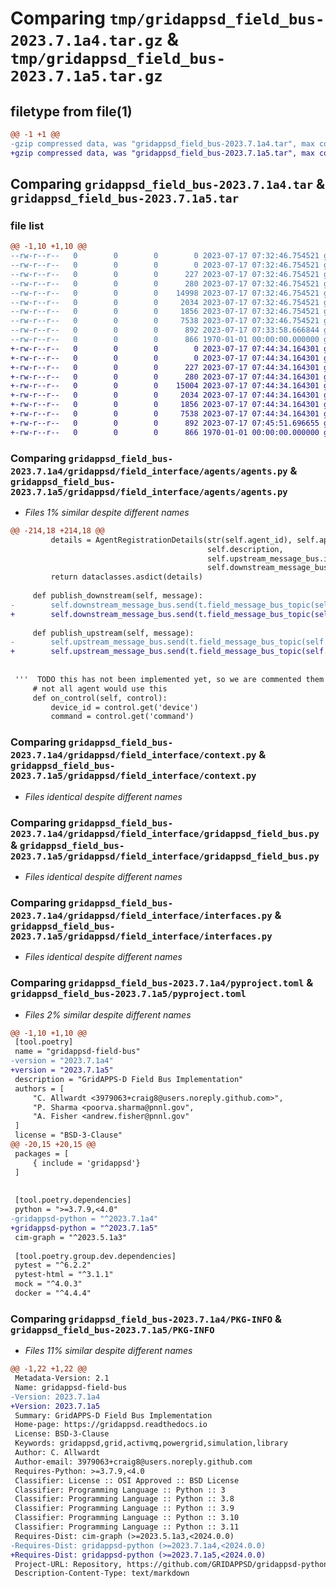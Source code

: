 # Comparing `tmp/gridappsd_field_bus-2023.7.1a4.tar.gz` & `tmp/gridappsd_field_bus-2023.7.1a5.tar.gz`

## filetype from file(1)

```diff
@@ -1 +1 @@
-gzip compressed data, was "gridappsd_field_bus-2023.7.1a4.tar", max compression
+gzip compressed data, was "gridappsd_field_bus-2023.7.1a5.tar", max compression
```

## Comparing `gridappsd_field_bus-2023.7.1a4.tar` & `gridappsd_field_bus-2023.7.1a5.tar`

### file list

```diff
@@ -1,10 +1,10 @@
--rw-r--r--   0        0        0        0 2023-07-17 07:32:46.754521 gridappsd_field_bus-2023.7.1a4/README.md
--rw-r--r--   0        0        0        0 2023-07-17 07:32:46.754521 gridappsd_field_bus-2023.7.1a4/gridappsd/__no_init__here
--rw-r--r--   0        0        0      227 2023-07-17 07:32:46.754521 gridappsd_field_bus-2023.7.1a4/gridappsd/field_interface/__init__.py
--rw-r--r--   0        0        0      280 2023-07-17 07:32:46.754521 gridappsd_field_bus-2023.7.1a4/gridappsd/field_interface/agents/__init__.py
--rw-r--r--   0        0        0    14998 2023-07-17 07:32:46.754521 gridappsd_field_bus-2023.7.1a4/gridappsd/field_interface/agents/agents.py
--rw-r--r--   0        0        0     2034 2023-07-17 07:32:46.754521 gridappsd_field_bus-2023.7.1a4/gridappsd/field_interface/context.py
--rw-r--r--   0        0        0     1856 2023-07-17 07:32:46.754521 gridappsd_field_bus-2023.7.1a4/gridappsd/field_interface/gridappsd_field_bus.py
--rw-r--r--   0        0        0     7538 2023-07-17 07:32:46.754521 gridappsd_field_bus-2023.7.1a4/gridappsd/field_interface/interfaces.py
--rw-r--r--   0        0        0      892 2023-07-17 07:33:58.666844 gridappsd_field_bus-2023.7.1a4/pyproject.toml
--rw-r--r--   0        0        0      866 1970-01-01 00:00:00.000000 gridappsd_field_bus-2023.7.1a4/PKG-INFO
+-rw-r--r--   0        0        0        0 2023-07-17 07:44:34.164301 gridappsd_field_bus-2023.7.1a5/README.md
+-rw-r--r--   0        0        0        0 2023-07-17 07:44:34.164301 gridappsd_field_bus-2023.7.1a5/gridappsd/__no_init__here
+-rw-r--r--   0        0        0      227 2023-07-17 07:44:34.164301 gridappsd_field_bus-2023.7.1a5/gridappsd/field_interface/__init__.py
+-rw-r--r--   0        0        0      280 2023-07-17 07:44:34.164301 gridappsd_field_bus-2023.7.1a5/gridappsd/field_interface/agents/__init__.py
+-rw-r--r--   0        0        0    15004 2023-07-17 07:44:34.164301 gridappsd_field_bus-2023.7.1a5/gridappsd/field_interface/agents/agents.py
+-rw-r--r--   0        0        0     2034 2023-07-17 07:44:34.164301 gridappsd_field_bus-2023.7.1a5/gridappsd/field_interface/context.py
+-rw-r--r--   0        0        0     1856 2023-07-17 07:44:34.164301 gridappsd_field_bus-2023.7.1a5/gridappsd/field_interface/gridappsd_field_bus.py
+-rw-r--r--   0        0        0     7538 2023-07-17 07:44:34.164301 gridappsd_field_bus-2023.7.1a5/gridappsd/field_interface/interfaces.py
+-rw-r--r--   0        0        0      892 2023-07-17 07:45:51.696655 gridappsd_field_bus-2023.7.1a5/pyproject.toml
+-rw-r--r--   0        0        0      866 1970-01-01 00:00:00.000000 gridappsd_field_bus-2023.7.1a5/PKG-INFO
```

### Comparing `gridappsd_field_bus-2023.7.1a4/gridappsd/field_interface/agents/agents.py` & `gridappsd_field_bus-2023.7.1a5/gridappsd/field_interface/agents/agents.py`

 * *Files 1% similar despite different names*

```diff
@@ -214,18 +214,18 @@
         details = AgentRegistrationDetails(str(self.agent_id), self.app_id,
                                            self.description,
                                            self.upstream_message_bus.id,
                                            self.downstream_message_bus.id)
         return dataclasses.asdict(details)
     
     def publish_downstream(self, message):
-        self.downstream_message_bus.send(t.field_message_bus_topic(self.downstream_message_bus), message)
+        self.downstream_message_bus.send(t.field_message_bus_topic(self.downstream_message_bus.id), message)
         
     def publish_upstream(self, message):
-        self.upstream_message_bus.send(t.field_message_bus_topic(self.upstream_message_bus), message)
+        self.upstream_message_bus.send(t.field_message_bus_topic(self.upstream_message_bus.id), message)
 
 
 '''  TODO this has not been implemented yet, so we are commented them out for now.
     # not all agent would use this    
     def on_control(self, control):
         device_id = control.get('device')
         command = control.get('command')
```

### Comparing `gridappsd_field_bus-2023.7.1a4/gridappsd/field_interface/context.py` & `gridappsd_field_bus-2023.7.1a5/gridappsd/field_interface/context.py`

 * *Files identical despite different names*

### Comparing `gridappsd_field_bus-2023.7.1a4/gridappsd/field_interface/gridappsd_field_bus.py` & `gridappsd_field_bus-2023.7.1a5/gridappsd/field_interface/gridappsd_field_bus.py`

 * *Files identical despite different names*

### Comparing `gridappsd_field_bus-2023.7.1a4/gridappsd/field_interface/interfaces.py` & `gridappsd_field_bus-2023.7.1a5/gridappsd/field_interface/interfaces.py`

 * *Files identical despite different names*

### Comparing `gridappsd_field_bus-2023.7.1a4/pyproject.toml` & `gridappsd_field_bus-2023.7.1a5/pyproject.toml`

 * *Files 2% similar despite different names*

```diff
@@ -1,10 +1,10 @@
 [tool.poetry]
 name = "gridappsd-field-bus"
-version = "2023.7.1a4"
+version = "2023.7.1a5"
 description = "GridAPPS-D Field Bus Implementation"
 authors = [
     "C. Allwardt <3979063+craig8@users.noreply.github.com>",
     "P. Sharma <poorva.sharma@pnnl.gov",
     "A. Fisher <andrew.fisher@pnnl.gov"
 ]
 license = "BSD-3-Clause"
@@ -20,15 +20,15 @@
 packages = [
     { include = 'gridappsd'}
 ]
 
 
 [tool.poetry.dependencies]
 python = ">=3.7.9,<4.0"
-gridappsd-python = "^2023.7.1a4"
+gridappsd-python = "^2023.7.1a5"
 cim-graph = "^2023.5.1a3"
 
 [tool.poetry.group.dev.dependencies]
 pytest = "^6.2.2"
 pytest-html = "^3.1.1"
 mock = "^4.0.3"
 docker = "^4.4.4"
```

### Comparing `gridappsd_field_bus-2023.7.1a4/PKG-INFO` & `gridappsd_field_bus-2023.7.1a5/PKG-INFO`

 * *Files 11% similar despite different names*

```diff
@@ -1,22 +1,22 @@
 Metadata-Version: 2.1
 Name: gridappsd-field-bus
-Version: 2023.7.1a4
+Version: 2023.7.1a5
 Summary: GridAPPS-D Field Bus Implementation
 Home-page: https://gridappsd.readthedocs.io
 License: BSD-3-Clause
 Keywords: gridappsd,grid,activmq,powergrid,simulation,library
 Author: C. Allwardt
 Author-email: 3979063+craig8@users.noreply.github.com
 Requires-Python: >=3.7.9,<4.0
 Classifier: License :: OSI Approved :: BSD License
 Classifier: Programming Language :: Python :: 3
 Classifier: Programming Language :: Python :: 3.8
 Classifier: Programming Language :: Python :: 3.9
 Classifier: Programming Language :: Python :: 3.10
 Classifier: Programming Language :: Python :: 3.11
 Requires-Dist: cim-graph (>=2023.5.1a3,<2024.0.0)
-Requires-Dist: gridappsd-python (>=2023.7.1a4,<2024.0.0)
+Requires-Dist: gridappsd-python (>=2023.7.1a5,<2024.0.0)
 Project-URL: Repository, https://github.com/GRIDAPPSD/gridappsd-python
 Description-Content-Type: text/markdown
```

